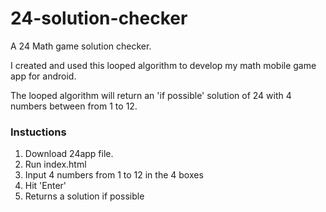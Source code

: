 # 24-solution-checker

A 24 Math game solution checker. 

I created and used this looped algorithm to develop my math mobile game app for android.

The looped algorithm will return an 'if possible' solution of 24 with 4 numbers between from 1 to 12.

### Instuctions

1. Download 24app file.
2. Run index.html
3. Input 4 numbers from 1 to 12 in the 4 boxes
3. Hit 'Enter'
4. Returns a solution if possible